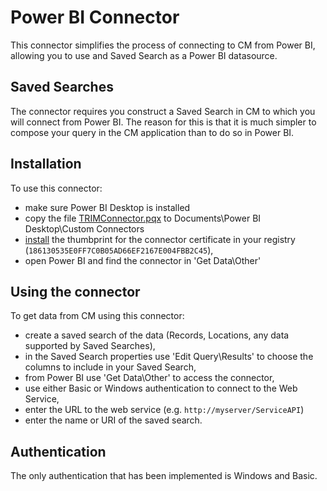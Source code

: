 # Power BI Connector
This connector simplifies the process of connecting to CM from Power BI, allowing you to use and Saved Search as a Power BI datasource. 

## Saved Searches
The connector requires you construct a Saved Search in CM to which you will connect from Power BI.  The reason for this is that it is much simpler to compose your query in the CM application than to do so in Power BI.
 
## Installation
To use this connector:
 * make sure Power BI Desktop is installed
 * copy the file [TRIMConnector.pqx](Published) to  Documents\Power BI Desktop\Custom Connectors
 * [install](https://docs.microsoft.com/en-us/power-bi/desktop-trusted-third-party-connectors) the thumbprint for the connector certificate in your registry (`186130535E0FF7C0B05AD66EF2167E004FBB2C45`), 
 * open Power BI and find the connector in 'Get Data\Other'

## Using the connector
To get data from CM using this connector:
 * create a saved search of the data (Records, Locations, any data supported by Saved Searches),
 * in the Saved Search properties use 'Edit Query\Results' to choose the columns to include in your Saved Search,
 * from Power BI use 'Get Data\Other' to access the connector,
 * use either Basic or Windows authentication to connect to the Web Service,
 * enter the URL to the web service (e.g. `http://myserver/ServiceAPI`)
 * enter the name or URI of the saved search.

## Authentication
The only authentication that has been implemented is Windows and Basic.

